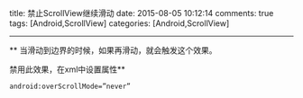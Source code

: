 title: 禁止ScrollView继续滑动
date: 2015-08-05 10:12:14
comments: true
tags: [Android,ScrollView]
categories: [Android,ScrollView]

---
** 当滑动到边界的时候，如果再滑动，就会触发这个效果。

 禁用此效果，在xml中设置属性**

	android:overScrollMode=”never”




